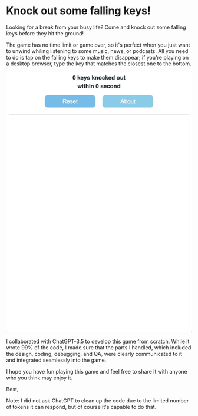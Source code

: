 # Knock out some falling keys!
Looking for a break from your busy life? Come and knock out some falling keys before they hit the ground!

The game has no time limit or game over, so it's perfect when you just want to unwind whiling listening to some music, news, or podcasts. All you need to do is tap on the falling keys to make them disappear; if you're playing on a desktop browser, type the key that matches the closest one to the bottom.

![Screen capture of the falling keys game](https://github.com/yingyingzux/Knock-Out-Falling-Keys/blob/main/20230404%20falling%20keys%20gif.gif?raw=true)

I collaborated with ChatGPT-3.5 to develop this game from scratch. While it wrote 99% of the code, I made sure that the parts I handled, which included the design, coding, debugging, and QA, were clearly communicated to it and integrated seamlessly into the game.

I hope you have fun playing this game and feel free to share it with anyone who you think may enjoy it.

Best,


Note: I did not ask ChatGPT to clean up the code due to the limited number of tokens it can respond, but of course it's capable to do that.
